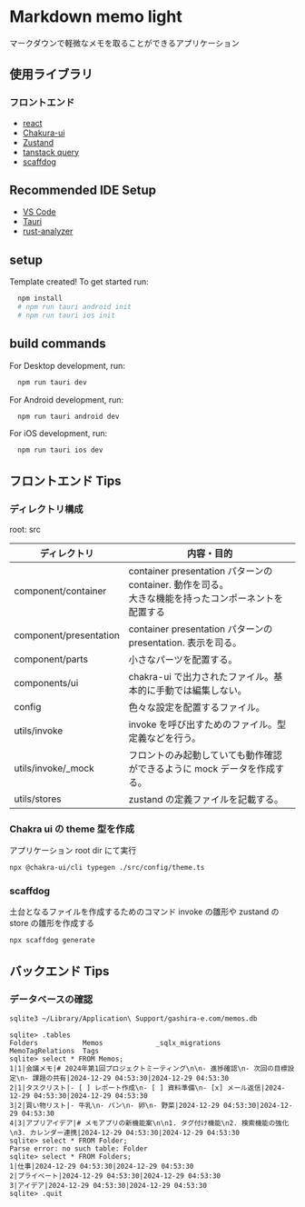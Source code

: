 # Markdown memo light

マークダウンで軽微なメモを取ることができるアプリケーション

## 使用ライブラリ

### フロントエンド

- [react](https://ja.react.dev/)
- [Chakura-ui](https://www.chakra-ui.com/)
- [Zustand](https://zustand.docs.pmnd.rs/getting-started/introduction)
- [tanstack query](https://tanstack.com/query/latest)
- [scaffdog](https://scaff.dog/)

## Recommended IDE Setup

- [VS Code](https://code.visualstudio.com/)
- [Tauri](https://marketplace.visualstudio.com/items?itemName=tauri-apps.tauri-vscode)
- [rust-analyzer](https://marketplace.visualstudio.com/items?itemName=rust-lang.rust-analyzer)

## setup

Template created! To get started run:

```bash
  npm install
  # npm run tauri android init
  # npm run tauri ios init
```

## build commands

For Desktop development, run:

```bash
  npm run tauri dev
```

For Android development, run:

```bash
  npm run tauri android dev
```

For iOS development, run:

```bash
  npm run tauri ios dev
```

## フロントエンド Tips

### ディレクトリ構成

root: src

| ディレクトリ           | 内容・目的                                                                                               |
| ---------------------- | -------------------------------------------------------------------------------------------------------- |
| component/container    | container presentation パターンの container. 動作を司る。<br/>大きな機能を持ったコンポーネントを配置する |
| component/presentation | container presentation パターンの presentation. 表示を司る。                                             |
| component/parts        | 小さなパーツを配置する。                                                                                 |
| components/ui          | chakra-ui で出力されたファイル。基本的に手動では編集しない。                                             |
| config                 | 色々な設定を配置するファイル。                                                                           |
| utils/invoke           | invoke を呼び出すためのファイル。型定義などを行う。                                                      |
| utils/invoke/\_mock    | フロントのみ起動していても動作確認ができるように mock データを作成する。                                 |
| utils/stores           | zustand の定義ファイルを記載する。                                                                       |

### Chakra ui の theme 型を作成

アプリケーション root dir にて実行

```bash
npx @chakra-ui/cli typegen ./src/config/theme.ts
```

### scaffdog

土台となるファイルを作成するためのコマンド
invoke の雛形や zustand の store の雛形を作成する

```bash
npx scaffdog generate
```

## バックエンド Tips

### データベースの確認

```bash
sqlite3 ~/Library/Application\ Support/gashira-e.com/memos.db
```

```
sqlite> .tables
Folders           Memos             _sqlx_migrations
MemoTagRelations  Tags
sqlite> select * FROM Memos;
1|1|会議メモ|# 2024年第1回プロジェクトミーティング\n\n- 進捗確認\n- 次回の目標設定\n- 課題の共有|2024-12-29 04:53:30|2024-12-29 04:53:30
2|1|タスクリスト|- [ ] レポート作成\n- [ ] 資料準備\n- [x] メール返信|2024-12-29 04:53:30|2024-12-29 04:53:30
3|2|買い物リスト|- 牛乳\n- パン\n- 卵\n- 野菜|2024-12-29 04:53:30|2024-12-29 04:53:30
4|3|アプリアイデア|# メモアプリの新機能案\n\n1. タグ付け機能\n2. 検索機能の強化\n3. カレンダー連携|2024-12-29 04:53:30|2024-12-29 04:53:30
sqlite> select * FROM Folder;
Parse error: no such table: Folder
sqlite> select * FROM Folders;
1|仕事|2024-12-29 04:53:30|2024-12-29 04:53:30
2|プライベート|2024-12-29 04:53:30|2024-12-29 04:53:30
3|アイデア|2024-12-29 04:53:30|2024-12-29 04:53:30
sqlite> .quit
```
